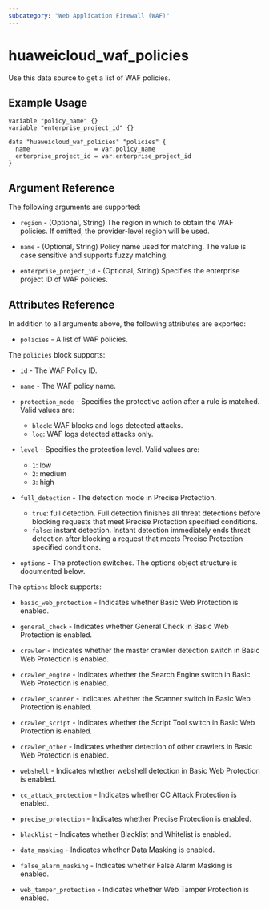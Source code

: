```yaml
---
subcategory: "Web Application Firewall (WAF)"
---
```


# huaweicloud_waf_policies

Use this data source to get a list of WAF policies.

## Example Usage

```hcl
variable "policy_name" {}
variable "enterprise_project_id" {}

data "huaweicloud_waf_policies" "policies" {
  name                  = var.policy_name
  enterprise_project_id = var.enterprise_project_id
}
```

## Argument Reference

The following arguments are supported:

* `region` - (Optional, String) The region in which to obtain the WAF policies. If omitted, the provider-level region
  will be used.

* `name` - (Optional, String) Policy name used for matching. The value is case sensitive and supports fuzzy matching.

* `enterprise_project_id` - (Optional, String) Specifies the enterprise project ID of WAF policies.

## Attributes Reference

In addition to all arguments above, the following attributes are exported:

* `policies` - A list of WAF policies.

The `policies` block supports:

* `id` - The WAF Policy ID.

* `name` - The WAF policy name.

* `protection_mode` - Specifies the protective action after a rule is matched. Valid values are:
  + `block`: WAF blocks and logs detected attacks.
  + `log`: WAF logs detected attacks only.

* `level` - Specifies the protection level. Valid values are:
  + `1`: low
  + `2`: medium
  + `3`: high

* `full_detection` - The detection mode in Precise Protection.
  + `true`: full detection. Full detection finishes all threat detections before blocking requests that meet Precise
    Protection specified conditions.
  + `false`: instant detection. Instant detection immediately ends threat detection after blocking a request that
    meets Precise Protection specified conditions.

* `options` - The protection switches. The options object structure is documented below.

The `options` block supports:

* `basic_web_protection` - Indicates whether Basic Web Protection is enabled.

* `general_check` - Indicates whether General Check in Basic Web Protection is enabled.

* `crawler` - Indicates whether the master crawler detection switch in Basic Web Protection is enabled.

* `crawler_engine` - Indicates whether the Search Engine switch in Basic Web Protection is enabled.

* `crawler_scanner` - Indicates whether the Scanner switch in Basic Web Protection is enabled.

* `crawler_script` - Indicates whether the Script Tool switch in Basic Web Protection is enabled.

* `crawler_other` - Indicates whether detection of other crawlers in Basic Web Protection is enabled.

* `webshell` - Indicates whether webshell detection in Basic Web Protection is enabled.

* `cc_attack_protection` - Indicates whether CC Attack Protection is enabled.

* `precise_protection` - Indicates whether Precise Protection is enabled.

* `blacklist` - Indicates whether Blacklist and Whitelist is enabled.

* `data_masking` - Indicates whether Data Masking is enabled.

* `false_alarm_masking` - Indicates whether False Alarm Masking is enabled.

* `web_tamper_protection` - Indicates whether Web Tamper Protection is enabled.
